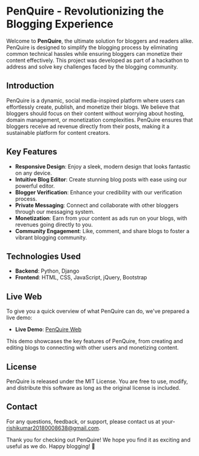 # PenQuire - Revolutionizing the Blogging Experience

Welcome to **PenQuire**, the ultimate solution for bloggers and readers alike. PenQuire is designed to simplify the blogging process by eliminating common technical hassles while ensuring bloggers can monetize their content effectively. This project was developed as part of a hackathon to address and solve key challenges faced by the blogging community.

## Introduction
PenQuire is a dynamic, social media-inspired platform where users can effortlessly create, publish, and monetize their blogs. We believe that bloggers should focus on their content without worrying about hosting, domain management, or monetization complexities. PenQuire ensures that bloggers receive ad revenue directly from their posts, making it a sustainable platform for content creators.

## Key Features

-   **Responsive Design**: Enjoy a sleek, modern design that looks fantastic on any device.
-   **Intuitive Blog Editor**: Create stunning blog posts with ease using our powerful editor.
-   **Blogger Verification**: Enhance your credibility with our verification process.
-   **Private Messaging**: Connect and collaborate with other bloggers through our messaging system.
-   **Monetization**: Earn from your content as ads run on your blogs, with revenues going directly to you.
-   **Community Engagement**: Like, comment, and share blogs to foster a vibrant blogging community.

## Technologies Used

-   **Backend**: Python, Django
-   **Frontend**: HTML, CSS, JavaScript, jQuery, Bootstrap

## Live Web

To give you a quick overview of what PenQuire can do, we've prepared a live demo:

-   **Live Demo**: [PenQuire Web](http://penquire.in)

This demo showcases the key features of PenQuire, from creating and editing blogs to connecting with other users and monetizing content.

## License

PenQuire is released under the MIT License. You are free to use, modify, and distribute this software as long as the original license is included.

## Contact

For any questions, feedback, or support, please contact us at your-
rishikumar20180008638@gmail.com.

Thank you for checking out PenQuire! We hope you find it as exciting and useful as we do. Happy blogging! 🚀
